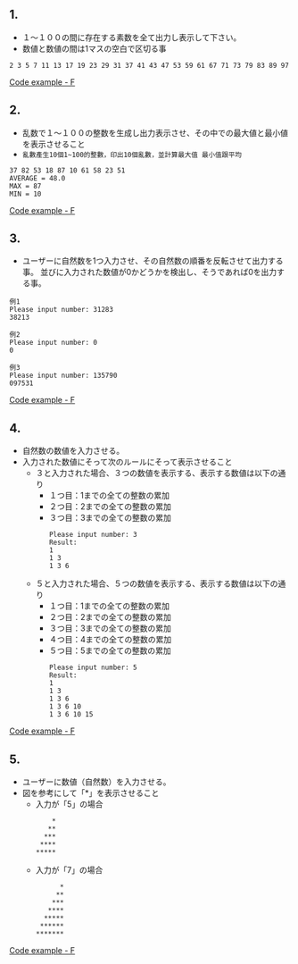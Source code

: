 ## 1. 
- １～１００の間に存在する素数を全て出力し表示して下さい。  
- 数値と数値の間は1マスの空白で区切る事  

```
2 3 5 7 11 13 17 19 23 29 31 37 41 43 47 53 59 61 67 71 73 79 83 89 97
```

[Code example - F](https://github.com/eclairsameal/Level-3_Python/blob/main/Homework11/Fenrir/Homework11_1.py)

## 2. 
- 乱数で１～１００の整数を生成し出力表示させ、その中での最大値と最小値を表示させること  
- ```亂數產生10個1~100的整數，印出10個亂數，並計算最大值 最小值跟平均```  
```
37 82 53 18 87 10 61 58 23 51 
AVERAGE = 48.0
MAX = 87
MIN = 10
```

[Code example - F](https://github.com/eclairsameal/Level-3_Python/blob/main/Homework11/Fenrir/Homework11_2.py)

## 3. 
- ユーザーに自然数を1つ入力させ、その自然数の順番を反転させて出力する事。 並びに入力された数値が0かどうかを検出し、そうであれば0を出力する事。  
```
例1
Please input number: 31283
38213

例2
Please input number: 0
0

例3
Please input number: 135790
097531
```

[Code example - F](https://github.com/eclairsameal/Level-3_Python/blob/main/Homework11/Fenrir/Homework11_3.py)

## 4. 
- 自然数の数値を入力させる。  
- 入力された数値にそって次のルールにそって表示させること  
    - ３と入力された場合、３つの数値を表示する、表示する数値は以下の通り  
        - １つ目：1までの全ての整数の累加  
        - ２つ目：2までの全ての整数の累加  
        - ３つ目：3までの全ての整数の累加  
            ```
            Please input number: 3
            Result:
            1
            1 3
            1 3 6
            ```
    - ５と入力された場合、５つの数値を表示する、表示する数値は以下の通り  
        - １つ目：1までの全ての整数の累加  
        - ２つ目：2までの全ての整数の累加  
        - ３つ目：3までの全ての整数の累加  
        - ４つ目：4までの全ての整数の累加  
        - ５つ目：5までの全ての整数の累加  
            ```
            Please input number: 5
            Result:
            1
            1 3
            1 3 6
            1 3 6 10
            1 3 6 10 15
            ```


[Code example - F](https://github.com/eclairsameal/Level-3_Python/blob/main/Homework11/Fenrir/Homework11_4.py)

## 5. 
- ユーザーに数値（自然数）を入力させる。  
- 図を参考にして「*」を表示させること  
    - 入力が「5」の場合  
        ```
            *
           **
          ***
         ****
        *****
        ```
    - 入力が「7」の場合  
        ```
              *
             **
            ***
           ****
          *****
         ******
        *******
        ```
[Code example - F](https://github.com/eclairsameal/Level-3_Python/blob/main/Homework11/Fenrir/Homework11_5.py)
